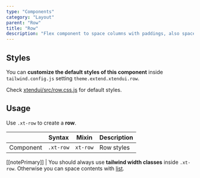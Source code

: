 ```yaml
---
type: "Components"
category: "Layout"
parent: "Row"
title: "Row"
description: "Flex component to space columns with paddings, also spaces vertically."
---
```


## Styles

You can **customize the default styles of this component** inside `tailwind.config.js` setting `theme.extend.xtendui.row`.

Check [xtendui/src/row.css.js](https://github.com/minimit/xtendui/blob/beta/src/row.css.js) for default styles.

## Usage

Use `.xt-row` to create a **row**.

<div class="xt-overflow-sub overflow-y-hidden overflow-x-scroll my-5 xt-my-auto w-full">

|                      | Syntax                          | Mixin            | Description                   |
| ----------------------- | ----------------------------------------- | -----------------------------| ----------------------------- |
| Component                  | `.xt-row`                     | `xt-row`                | Row styles            |

</div>

<demo>
  <demoinline src="demos/components/row/usage">
  </demoinline>
</demo>

[[notePrimary]]
| You should always use **tailwind width classes** inside `.xt-row`. Otherwise you can space contents with [list](/components/list).
